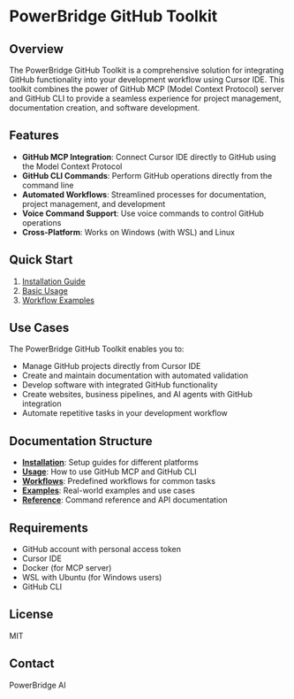 # PowerBridge GitHub Toolkit

## Overview

The PowerBridge GitHub Toolkit is a comprehensive solution for integrating GitHub functionality into your development workflow using Cursor IDE. This toolkit combines the power of GitHub MCP (Model Context Protocol) server and GitHub CLI to provide a seamless experience for project management, documentation creation, and software development.

## Features

- **GitHub MCP Integration**: Connect Cursor IDE directly to GitHub using the Model Context Protocol
- **GitHub CLI Commands**: Perform GitHub operations directly from the command line
- **Automated Workflows**: Streamlined processes for documentation, project management, and development
- **Voice Command Support**: Use voice commands to control GitHub operations
- **Cross-Platform**: Works on Windows (with WSL) and Linux

## Quick Start

1. [Installation Guide](docs/installation/README.md)
2. [Basic Usage](docs/usage/README.md)
3. [Workflow Examples](docs/workflows/README.md)

## Use Cases

The PowerBridge GitHub Toolkit enables you to:

- Manage GitHub projects directly from Cursor IDE
- Create and maintain documentation with automated validation
- Develop software with integrated GitHub functionality
- Create websites, business pipelines, and AI agents with GitHub integration
- Automate repetitive tasks in your development workflow

## Documentation Structure

- **[Installation](docs/installation/README.md)**: Setup guides for different platforms
- **[Usage](docs/usage/README.md)**: How to use GitHub MCP and GitHub CLI
- **[Workflows](docs/workflows/README.md)**: Predefined workflows for common tasks
- **[Examples](docs/examples/README.md)**: Real-world examples and use cases
- **[Reference](docs/reference/README.md)**: Command reference and API documentation

## Requirements

- GitHub account with personal access token
- Cursor IDE
- Docker (for MCP server)
- WSL with Ubuntu (for Windows users)
- GitHub CLI

## License

MIT

## Contact

PowerBridge AI 